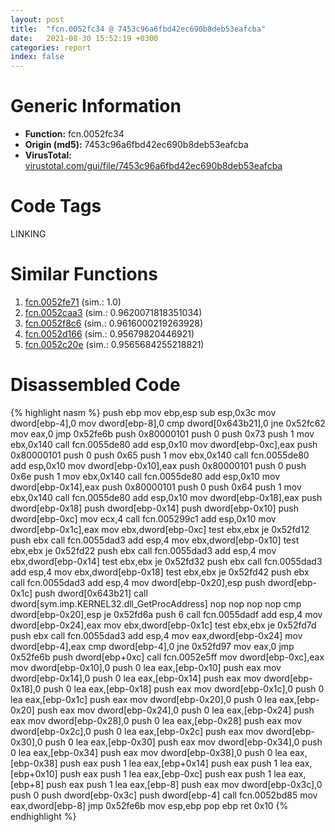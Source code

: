```yaml
---
layout: post
title:  "fcn.0052fc34 @ 7453c96a6fbd42ec690b8deb53eafcba"
date:   2021-08-30 15:52:19 +0300
categories: report
index: false
---
```


# Generic Information
- **Function:** fcn.0052fc34
- **Origin (md5):** 7453c96a6fbd42ec690b8deb53eafcba
- **VirusTotal:** [virustotal.com/gui/file/7453c96a6fbd42ec690b8deb53eafcba][virustotal_ref]

# Code Tags
<span class="tag" id="LINKING">LINKING</span>


# Similar Functions

1. [fcn.0052fe71][similar_1_ref] (sim.: 1.0)
2. [fcn.0052caa3][similar_2_ref] (sim.: 0.9620071818351034)
3. [fcn.0052f8c6][similar_3_ref] (sim.: 0.9616000219263928)
4. [fcn.0052d166][similar_4_ref] (sim.: 0.95679820446921)
5. [fcn.0052c20e][similar_5_ref] (sim.: 0.9565684255218821)


# Disassembled Code

{% highlight nasm %}
push ebp
mov ebp,esp
sub esp,0x3c
mov dword[ebp-4],0
mov dword[ebp-8],0
cmp dword[0x643b21],0
jne 0x52fc62
mov eax,0
jmp 0x52fe6b
push 0x80000101
push 0
push 0x73
push 1
mov ebx,0x140
call fcn.0055de80
add esp,0x10
mov dword[ebp-0xc],eax
push 0x80000101
push 0
push 0x65
push 1
mov ebx,0x140
call fcn.0055de80
add esp,0x10
mov dword[ebp-0x10],eax
push 0x80000101
push 0
push 0x6e
push 1
mov ebx,0x140
call fcn.0055de80
add esp,0x10
mov dword[ebp-0x14],eax
push 0x80000101
push 0
push 0x64
push 1
mov ebx,0x140
call fcn.0055de80
add esp,0x10
mov dword[ebp-0x18],eax
push dword[ebp-0x18]
push dword[ebp-0x14]
push dword[ebp-0x10]
push dword[ebp-0xc]
mov ecx,4
call fcn.005299c1
add esp,0x10
mov dword[ebp-0x1c],eax
mov ebx,dword[ebp-0xc]
test ebx,ebx
je 0x52fd12
push ebx
call fcn.0055dad3
add esp,4
mov ebx,dword[ebp-0x10]
test ebx,ebx
je 0x52fd22
push ebx
call fcn.0055dad3
add esp,4
mov ebx,dword[ebp-0x14]
test ebx,ebx
je 0x52fd32
push ebx
call fcn.0055dad3
add esp,4
mov ebx,dword[ebp-0x18]
test ebx,ebx
je 0x52fd42
push ebx
call fcn.0055dad3
add esp,4
mov dword[ebp-0x20],esp
push dword[ebp-0x1c]
push dword[0x643b21]
call dword[sym.imp.KERNEL32.dll_GetProcAddress]
nop
nop
nop
nop
cmp dword[ebp-0x20],esp
je 0x52fd6a
push 6
call fcn.0055dadf
add esp,4
mov dword[ebp-0x24],eax
mov ebx,dword[ebp-0x1c]
test ebx,ebx
je 0x52fd7d
push ebx
call fcn.0055dad3
add esp,4
mov eax,dword[ebp-0x24]
mov dword[ebp-4],eax
cmp dword[ebp-4],0
jne 0x52fd97
mov eax,0
jmp 0x52fe6b
push dword[ebp+0xc]
call fcn.0052e5ff
mov dword[ebp-0xc],eax
mov dword[ebp-0x10],0
push 0
lea eax,[ebp-0x10]
push eax
mov dword[ebp-0x14],0
push 0
lea eax,[ebp-0x14]
push eax
mov dword[ebp-0x18],0
push 0
lea eax,[ebp-0x18]
push eax
mov dword[ebp-0x1c],0
push 0
lea eax,[ebp-0x1c]
push eax
mov dword[ebp-0x20],0
push 0
lea eax,[ebp-0x20]
push eax
mov dword[ebp-0x24],0
push 0
lea eax,[ebp-0x24]
push eax
mov dword[ebp-0x28],0
push 0
lea eax,[ebp-0x28]
push eax
mov dword[ebp-0x2c],0
push 0
lea eax,[ebp-0x2c]
push eax
mov dword[ebp-0x30],0
push 0
lea eax,[ebp-0x30]
push eax
mov dword[ebp-0x34],0
push 0
lea eax,[ebp-0x34]
push eax
mov dword[ebp-0x38],0
push 0
lea eax,[ebp-0x38]
push eax
push 1
lea eax,[ebp+0x14]
push eax
push 1
lea eax,[ebp+0x10]
push eax
push 1
lea eax,[ebp-0xc]
push eax
push 1
lea eax,[ebp+8]
push eax
push 1
lea eax,[ebp-8]
push eax
mov dword[ebp-0x3c],0
push 0
push dword[ebp-0x3c]
push dword[ebp-4]
call fcn.0052bd85
mov eax,dword[ebp-8]
jmp 0x52fe6b
mov esp,ebp
pop ebp
ret 0x10
{% endhighlight %}


[similar_1_ref]: /report/fcn.0052fe71@7453c96a6fbd42ec690b8deb53eafcba
[similar_2_ref]: /report/fcn.0052caa3@7453c96a6fbd42ec690b8deb53eafcba
[similar_3_ref]: /report/fcn.0052f8c6@7453c96a6fbd42ec690b8deb53eafcba
[similar_4_ref]: /report/fcn.0052d166@7453c96a6fbd42ec690b8deb53eafcba
[similar_5_ref]: /report/fcn.0052c20e@7453c96a6fbd42ec690b8deb53eafcba
[virustotal_ref]: https://www.virustotal.com/gui/file/7453c96a6fbd42ec690b8deb53eafcba